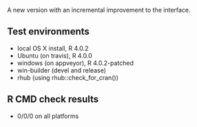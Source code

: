 
A new version with an incremental improvement to the interface.



## Test environments

* local OS X install, R 4.0.2
* Ubuntu (on travis), R 4.0.0
* windows (on appveyor), R 4.0.2-patched
* win-builder (devel and release)
* rhub (using rhub::check_for_cran())

## R CMD check results

* 0/0/0 on all platforms
